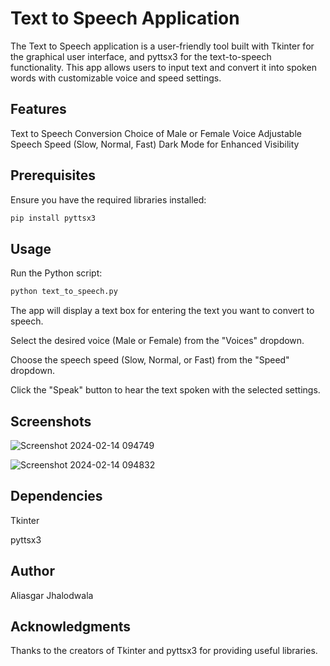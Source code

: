 # Text to Speech Application

The Text to Speech application is a user-friendly tool built with Tkinter for the graphical user interface, and pyttsx3 for the text-to-speech functionality. This app allows users to input text and convert it into spoken words with customizable voice and speed settings.

## Features
Text to Speech Conversion
Choice of Male or Female Voice
Adjustable Speech Speed (Slow, Normal, Fast)
Dark Mode for Enhanced Visibility

## Prerequisites
Ensure you have the required libraries installed:

```bash
pip install pyttsx3
```

## Usage
Run the Python script:

```bash
python text_to_speech.py
```
The app will display a text box for entering the text you want to convert to speech.

Select the desired voice (Male or Female) from the "Voices" dropdown.

Choose the speech speed (Slow, Normal, or Fast) from the "Speed" dropdown.

Click the "Speak" button to hear the text spoken with the selected settings.

## Screenshots

![Screenshot 2024-02-14 094749](https://github.com/ajhalodwala91/Text-to-Speech-Converter/assets/108600931/99ca5a46-9d6f-401f-a38b-b0200badada7)

![Screenshot 2024-02-14 094832](https://github.com/ajhalodwala91/Text-to-Speech-Converter/assets/108600931/ff440e49-d72d-4977-bc1e-78eb211e7d55)

## Dependencies
Tkinter

pyttsx3

## Author
Aliasgar Jhalodwala

## Acknowledgments
Thanks to the creators of Tkinter and pyttsx3 for providing useful libraries.
